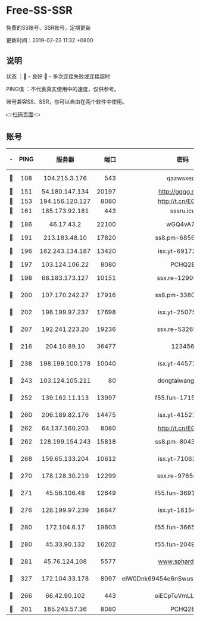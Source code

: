 # Free-SS-SSR

免费的SS账号、SSR账号，定期更新

更新时间：2019-02-23 11:32 +0800

## 说明

状态     ：🙂 - 良好 🙁 - 多次连接失败或连接超时

PING值   ：不代表真实使用中的速度，仅供参考。

账号兼容SS、SSR，你可以自由在两个软件中使用。

👉[扫码页面](https://liesauer.github.io/free-ss-ssr.github.io/)👈

## 账号

|-|PING|服务器|端口|密码|加密方式|区域|
|:----:|:----:|:-----:|-----:|:----:|:----:|:----:|
|🙂|108|104.215.3.176|543|qazwsxedc|aes-256-gcm|JP|
|🙂|151|54.180.147.134|20197|http://gggg.rocks|chacha20|KR|
|🙂|153|194.156.120.127|8080|http://t.cn/EGJIyrl|rc4-md5|RU|
|🙂|161|185.173.92.181|443|sssru.icu|rc4-md5|RU|
|🙂|186|46.17.43.2|22100|wGQ4vA7D|aes-256-gcm|RU|
|🙂|191|213.183.48.10|17820|ss8.pm-68560247|rc4-md5|RU|
|🙂|196|162.243.134.187|13420|isx.yt-69172520|aes-256-cfb|US|
|🙂|197|103.124.106.22|8080|PCHQ2E|rc4-md5|US|
|🙂|198|68.183.173.127|10151|ssx.re-12908740|aes-256-cfb|US|
|🙂|200|107.170.242.27|17916|ss8.pm-33807942|aes-256-cfb|US|
|🙂|202|198.199.97.237|17698|isx.yt-25075255|aes-256-cfb|US|
|🙂|207|192.241.223.20|19236|ssx.re-53269147|aes-256-cfb|US|
|🙂|216|204.10.89.10|36477|123456|aes-256-cfb|US|
|🙂|238|198.199.100.178|10040|isx.yt-44571737|aes-256-cfb|US|
|🙂|243|103.124.105.211|80|dongtaiwang.com|aes-256-cfb|US|
|🙂|252|139.162.11.113|13997|f55.fun-17151617|aes-256-cfb|SG|
|🙂|260|206.189.82.176|14475|isx.yt-41521441|aes-256-cfb|SG|
|🙂|262|64.137.160.203|8080|http://t.cn/EGJIyrl|rc4-md5|CA|
|🙂|262|128.199.154.243|15818|ss8.pm-80438797|aes-256-cfb|SG|
|🙂|268|159.65.133.204|10612|isx.yt-71063430|aes-256-cfb|SG|
|🙂|270|178.128.30.219|12299|ssx.re-97656059|aes-256-cfb|SG|
|🙂|271|45.56.106.48|12649|f55.fun-36914510|aes-256-cfb|US|
|🙂|276|128.199.97.239|16647|isx.yt-16154588|aes-256-cfb|SG|
|🙂|280|172.104.6.17|19603|f55.fun-36655557|aes-256-cfb|US|
|🙂|280|45.33.90.132|16202|f55.fun-20490140|aes-256-cfb|US|
|🙂|281|45.76.124.108|5577|www.sphard.com|aes-256-cfb|AU|
|🙂|327|172.104.33.178|8097|eIW0Dnk69454e6nSwuspv9DmS201tQ0D|aes-256-cfb|SG|
|🙂|266|66.42.90.102|443|oiECpTuVmLLxk4Ts|aes-256-cfb|US|
|🙁|201|185.243.57.36|8080|PCHQ2E|rc4-md5|US|

